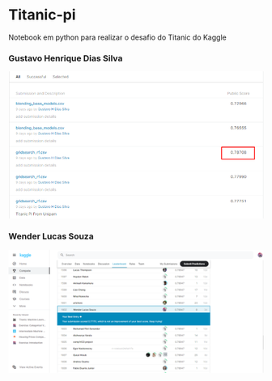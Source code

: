 # Titanic-pi
Notebook em python para realizar o desafio do Titanic do Kaggle

### Gustavo Henrique Dias Silva

![Gustavo Kaggle](gustavo/gustavo_kaggle.png)

### Wender Lucas Souza

![Wender - Leaderboard](wender/kaggle.png)
